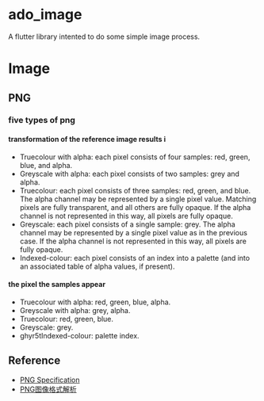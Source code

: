 # ado_image

A flutter library intented to do some simple image process.


# Image 

## PNG
### five types of png
#### transformation of the reference image results i
* Truecolour with alpha: each pixel consists of four samples: red, green, blue, and alpha.
* Greyscale with alpha: each pixel consists of two samples: grey and alpha.
* Truecolour: each pixel consists of three samples: red, green, and blue. The alpha channel may be represented by a single pixel value. Matching pixels are fully transparent, and all others are fully opaque. If the alpha channel is not represented in this way, all pixels are fully opaque.
* Greyscale: each pixel consists of a single sample: grey. The alpha channel may be represented by a single pixel value as in the previous case. If the alpha channel is not represented in this way, all pixels are fully opaque.
* Indexed-colour: each pixel consists of an index into a palette (and into an associated table of alpha values, if present).
#### the pixel the samples appear 
* Truecolour with alpha: red, green, blue, alpha.
* Greyscale with alpha: grey, alpha.
* Truecolour: red, green, blue.
* Greyscale: grey.
* ghyr5tIndexed-colour: palette index.

## Reference
* [PNG Specification ](http://www.libpng.org/pub/png/spec/)
* [ PNG图像格式解析 ](https://blog.csdn.net/weixin_45715387/article/details/115181935)

